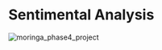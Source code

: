 # Sentimental Analysis
![moringa_phase4_project](https://github.com/Daniel1999Akama/moringa_phase4_project/assets/127243987/44675d35-58cc-411a-baa7-c3422ebfcd75)


